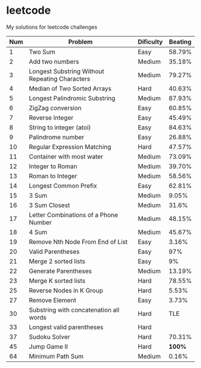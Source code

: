 # leetcode
My solutions for leetcode challenges

Num | Problem | Dificulty | Beating 
--- | ------- | --------- | -------
| 1 | Two Sum | Easy      | 58.79% 
| 2 | Add two numbers | Medium | 35.18% |
| 3 | Longest Substring Without Repeating Characters | Medium | 79.27% |
| 4 | Median of Two Sorted Arrays | Hard | 40.63% |
| 5 | Longest Palindromic Substring | Medium | 87.93% |
| 6 | ZigZag conversion | Easy | 60.85% |
| 7 | Reverse Integer | Easy | 45.49% |
| 8 | String to integer (atoi) | Easy | 84.63% |
| 9 | Palindrome number | Easy | 26.88% |
| 10 | Regular Expression Matching | Hard | 47.57% |
| 11 | Container with most water | Medium | 73.09% |
| 12 | Integer to Roman | Medium | 39.70% |
| 13 | Roman to Integer | Medium | 58.56% |
| 14 | Longest Common Prefix | Easy | 62.81% |
| 15 | 3 Sum | Medium | 9.05% |
| 16 | 3 Sum Closest | Medium | 31.6% |
| 17 | Letter Combinations of a Phone Number | Medium | 48.15% |
| 18 | 4 Sum | Medium | 45.67% |
19 | Remove Nth Node From End of List | Easy | 3.16% |
20 | Valid Parentheses | Easy | 97% |
21 | Merge 2 sorted lists | Easy | 9%
22 | Generate Parentheses | Medium | 13.19%
| 23 | Merge K sorted lists | Hard | 78.55% |
25 | Reverse Nodes in K Group | Hard | 5.53% |
| 27 | Remove Element | Easy | 3.73% |
| 30 | Substring with concatenation all words | Hard | TLE |
| 33 | Longest valid parentheses | Hard | |
| 37 | Sudoku Solver | Hard | 70.31% |
| 45 | Jump Game II | Hard | **100%** |
| 64 | Minimum Path Sum | Medium | 0.16% |
